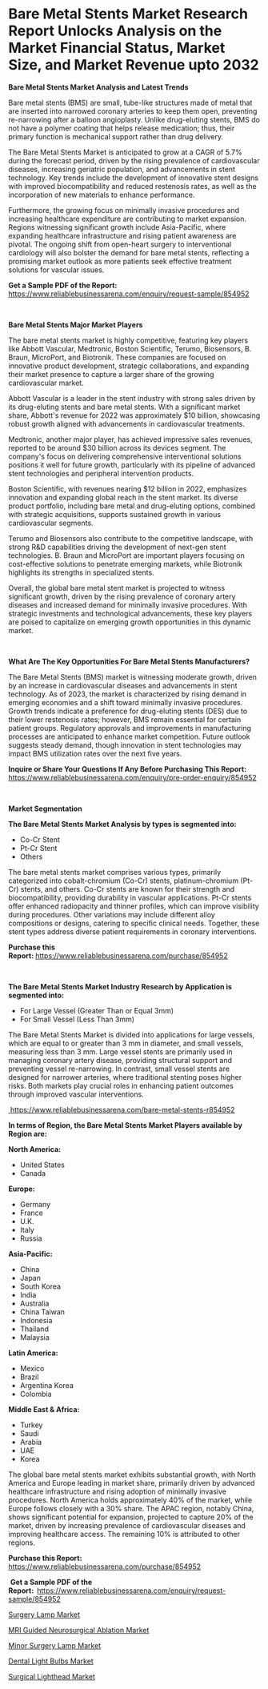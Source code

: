 <p><h1>Bare Metal Stents Market Research Report Unlocks Analysis on the Market Financial Status, Market Size, and Market Revenue upto 2032</h1></p><p><strong>Bare Metal Stents Market Analysis and Latest Trends</strong></p>
<p><p>Bare metal stents (BMS) are small, tube-like structures made of metal that are inserted into narrowed coronary arteries to keep them open, preventing re-narrowing after a balloon angioplasty. Unlike drug-eluting stents, BMS do not have a polymer coating that helps release medication; thus, their primary function is mechanical support rather than drug delivery. </p><p>The Bare Metal Stents Market is anticipated to grow at a CAGR of 5.7% during the forecast period, driven by the rising prevalence of cardiovascular diseases, increasing geriatric population, and advancements in stent technology. Key trends include the development of innovative stent designs with improved biocompatibility and reduced restenosis rates, as well as the incorporation of new materials to enhance performance. </p><p>Furthermore, the growing focus on minimally invasive procedures and increasing healthcare expenditure are contributing to market expansion. Regions witnessing significant growth include Asia-Pacific, where expanding healthcare infrastructure and rising patient awareness are pivotal. The ongoing shift from open-heart surgery to interventional cardiology will also bolster the demand for bare metal stents, reflecting a promising market outlook as more patients seek effective treatment solutions for vascular issues.</p></p>
<p><strong>Get a Sample PDF of the Report:&nbsp;</strong> <a href="https://www.reliablebusinessarena.com/enquiry/request-sample/854952?utm_campaign=2177&utm_medium=2&utm_source=Github&utm_content=ia&utm_term=03032025&utm_id=bare-metal-stents">https://www.reliablebusinessarena.com/enquiry/request-sample/854952</a></p>
<p>&nbsp;</p>
<p><strong>Bare Metal Stents Major Market Players</strong></p>
<p><p>The bare metal stents market is highly competitive, featuring key players like Abbott Vascular, Medtronic, Boston Scientific, Terumo, Biosensors, B. Braun, MicroPort, and Biotronik. These companies are focused on innovative product development, strategic collaborations, and expanding their market presence to capture a larger share of the growing cardiovascular market.</p><p>Abbott Vascular is a leader in the stent industry with strong sales driven by its drug-eluting stents and bare metal stents. With a significant market share, Abbott's revenue for 2022 was approximately $10 billion, showcasing robust growth aligned with advancements in cardiovascular treatments.</p><p>Medtronic, another major player, has achieved impressive sales revenues, reported to be around $30 billion across its devices segment. The company's focus on delivering comprehensive interventional solutions positions it well for future growth, particularly with its pipeline of advanced stent technologies and peripheral intervention products.</p><p>Boston Scientific, with revenues nearing $12 billion in 2022, emphasizes innovation and expanding global reach in the stent market. Its diverse product portfolio, including bare metal and drug-eluting options, combined with strategic acquisitions, supports sustained growth in various cardiovascular segments.</p><p>Terumo and Biosensors also contribute to the competitive landscape, with strong R&D capabilities driving the development of next-gen stent technologies. B. Braun and MicroPort are important players focusing on cost-effective solutions to penetrate emerging markets, while Biotronik highlights its strengths in specialized stents.</p><p>Overall, the global bare metal stent market is projected to witness significant growth, driven by the rising prevalence of coronary artery diseases and increased demand for minimally invasive procedures. With strategic investments and technological advancements, these key players are poised to capitalize on emerging growth opportunities in this dynamic market.</p></p>
<p>&nbsp;</p>
<p><strong>What Are The Key Opportunities For Bare Metal Stents Manufacturers?</strong></p>
<p><p>The Bare Metal Stents (BMS) market is witnessing moderate growth, driven by an increase in cardiovascular diseases and advancements in stent technology. As of 2023, the market is characterized by rising demand in emerging economies and a shift toward minimally invasive procedures. Growth trends indicate a preference for drug-eluting stents (DES) due to their lower restenosis rates; however, BMS remain essential for certain patient groups. Regulatory approvals and improvements in manufacturing processes are anticipated to enhance market competition. Future outlook suggests steady demand, though innovation in stent technologies may impact BMS utilization rates over the next five years.</p></p>
<p><strong>Inquire or Share Your Questions If Any Before Purchasing This Report:</strong> <a href="https://www.reliablebusinessarena.com/enquiry/pre-order-enquiry/854952?utm_campaign=2177&utm_medium=2&utm_source=Github&utm_content=ia&utm_term=03032025&utm_id=bare-metal-stents">https://www.reliablebusinessarena.com/enquiry/pre-order-enquiry/854952</a></p>
<p>&nbsp;</p>
<p><strong>Market Segmentation</strong></p>
<p><strong>The Bare Metal Stents Market Analysis by types is segmented into:</strong></p>
<p><ul><li>Co-Cr Stent</li><li>Pt-Cr Stent</li><li>Others</li></ul></p>
<p><p>The bare metal stents market comprises various types, primarily categorized into cobalt-chromium (Co-Cr) stents, platinum-chromium (Pt-Cr) stents, and others. Co-Cr stents are known for their strength and biocompatibility, providing durability in vascular applications. Pt-Cr stents offer enhanced radiopacity and thinner profiles, which can improve visibility during procedures. Other variations may include different alloy compositions or designs, catering to specific clinical needs. Together, these stent types address diverse patient requirements in coronary interventions.</p></p>
<p><strong>Purchase this Report:&nbsp;</strong><a href="https://www.reliablebusinessarena.com/purchase/854952?utm_campaign=2177&utm_medium=2&utm_source=Github&utm_content=ia&utm_term=03032025&utm_id=bare-metal-stents">https://www.reliablebusinessarena.com/purchase/854952</a></p>
<p>&nbsp;</p>
<p><strong>The Bare Metal Stents Market Industry Research by Application is segmented into:</strong></p>
<p><ul><li>For Large Vessel (Greater Than or Equal 3mm)</li><li>For Small Vessel (Less Than 3mm)</li></ul></p>
<p><p>The Bare Metal Stents Market is divided into applications for large vessels, which are equal to or greater than 3 mm in diameter, and small vessels, measuring less than 3 mm. Large vessel stents are primarily used in managing coronary artery disease, providing structural support and preventing vessel re-narrowing. In contrast, small vessel stents are designed for narrower arteries, where traditional stenting poses higher risks. Both markets play crucial roles in enhancing patient outcomes through improved vascular interventions.</p></p>
<p><a href="https://www.reliablebusinessarena.com/bare-metal-stents-r854952?utm_campaign=2177&utm_medium=2&utm_source=Github&utm_content=ia&utm_term=03032025&utm_id=bare-metal-stents">&nbsp;https://www.reliablebusinessarena.com/bare-metal-stents-r854952</a></p>
<p><strong>In terms of Region, the Bare Metal Stents Market Players available by Region are:</strong></p>
<p>
    <p> <strong> North America: </strong>
        <ul>
            <li>United States</li>
            <li>Canada</li>
        </ul>
        </p> 
    <p> <strong> Europe: </strong>
        <ul>
            <li>Germany</li>
            <li>France</li>
            <li>U.K.</li>
            <li>Italy</li>
            <li>Russia</li>
        </ul>
        </p> 
    <p> <strong> Asia-Pacific: </strong>
        <ul>
            <li>China</li>
            <li>Japan</li>
            <li>South Korea</li>
            <li>India</li>
            <li>Australia</li>
            <li>China Taiwan</li>
            <li>Indonesia</li>
            <li>Thailand</li>
            <li>Malaysia</li>
        </ul>
        </p> 
    <p> <strong> Latin America: </strong>
        <ul>
            <li>Mexico</li>
            <li>Brazil</li>
            <li>Argentina Korea</li>
            <li>Colombia</li>
        </ul>
        </p> 
    <p> <strong> Middle East & Africa: </strong>
        <ul>
            <li>Turkey</li>
            <li>Saudi</li>
            <li>Arabia</li>
            <li>UAE</li>
            <li>Korea</li>
        </ul>
    </p>
    </p>
<p><p>The global bare metal stents market exhibits substantial growth, with North America and Europe leading in market share, primarily driven by advanced healthcare infrastructure and rising adoption of minimally invasive procedures. North America holds approximately 40% of the market, while Europe follows closely with a 30% share. The APAC region, notably China, shows significant potential for expansion, projected to capture 20% of the market, driven by increasing prevalence of cardiovascular diseases and improving healthcare access. The remaining 10% is attributed to other regions.</p></p>
<p><strong>Purchase this Report: </strong><a href="https://www.reliablebusinessarena.com/purchase/854952?utm_campaign=2177&utm_medium=2&utm_source=Github&utm_content=ia&utm_term=03032025&utm_id=bare-metal-stents">https://www.reliablebusinessarena.com/purchase/854952</a></p>
<p>&nbsp;<strong>Get a Sample PDF of the Report:&nbsp;&nbsp;</strong><a href="https://www.reliablebusinessarena.com/enquiry/request-sample/854952?utm_campaign=2177&utm_medium=2&utm_source=Github&utm_content=ia&utm_term=03032025&utm_id=bare-metal-stents">https://www.reliablebusinessarena.com/enquiry/request-sample/854952</a></p>
<p><strong></strong></p>
<p><p><a href="https://github.com/guinoopandam/Market-Research-Report-List-1/blob/main/surgery-lamp-market.md?utm_campaign=2177&utm_medium=2&utm_source=Github&utm_content=ia&utm_term=03032025&utm_id=bare-metal-stents">Surgery Lamp Market</a></p><p><a href="https://github.com/leyesamilej/Market-Research-Report-List-1/blob/main/mri-guided-neurosurgical-ablation-market.md?utm_campaign=2177&utm_medium=2&utm_source=Github&utm_content=ia&utm_term=03032025&utm_id=bare-metal-stents">MRI Guided Neurosurgical Ablation Market</a></p><p><a href="https://github.com/rrosasdaunas/Market-Research-Report-List-1/blob/main/minor-surgery-lamp-market.md?utm_campaign=2177&utm_medium=2&utm_source=Github&utm_content=ia&utm_term=03032025&utm_id=bare-metal-stents">Minor Surgery Lamp Market</a></p><p><a href="https://github.com/ancsyanagha/Market-Research-Report-List-1/blob/main/dental-light-bulbs-market.md?utm_campaign=2177&utm_medium=2&utm_source=Github&utm_content=ia&utm_term=03032025&utm_id=bare-metal-stents">Dental Light Bulbs Market</a></p><p><a href="https://github.com/lizonbochil23/Market-Research-Report-List-1/blob/main/surgical-lighthead-market.md?utm_campaign=2177&utm_medium=2&utm_source=Github&utm_content=ia&utm_term=03032025&utm_id=bare-metal-stents">Surgical Lighthead Market</a></p></p>